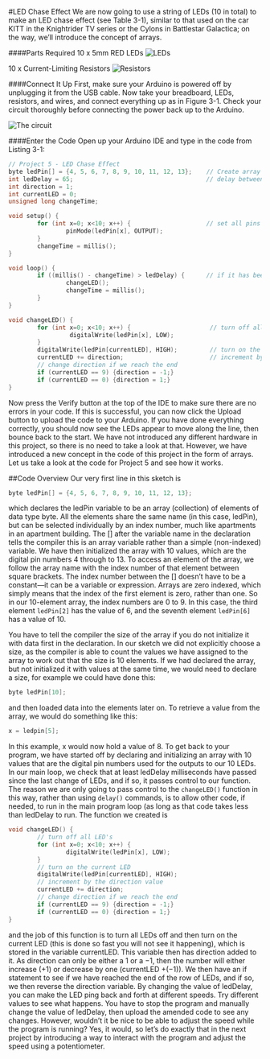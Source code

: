 #LED Chase Effect
We are now going to use a string of LEDs (10 in total) to make an LED chase effect (see Table 3-1), similar to that used on the car KITT in the Knightrider TV series or the Cylons in Battlestar Galactica; on the way, we’ll introduce the concept of arrays.

####Parts Required
10 x 5mm RED LEDs ![LEDs](https://cloud.githubusercontent.com/assets/3673943/3584985/ebd67d26-0c20-11e4-8372-295e58ab7e80.jpg)

10 x Current-Limiting Resistors ![Resistors](https://cloud.githubusercontent.com/assets/3673943/3584986/ebd6ee14-0c20-11e4-9095-93822c64d14a.jpg)

####Connect It Up
First, make sure your Arduino is powered off by unplugging it from the USB cable. Now take your breadboard, LEDs, resistors, and wires, and connect everything up as in Figure 3-1. Check your circuit thoroughly before connecting the power back up to the Arduino.

![The circuit](https://cloud.githubusercontent.com/assets/3673943/3584987/ebd7e95e-0c20-11e4-9b8a-93605ef90f9d.jpg)


####Enter the Code
Open up your Arduino IDE and type in the code from Listing 3-1:

```c
// Project 5 - LED Chase Effect
byte ledPin[] = {4, 5, 6, 7, 8, 9, 10, 11, 12, 13};    // Create array for LED pins
int ledDelay = 65;                                     // delay between changes
int direction = 1;
int currentLED = 0;
unsigned long changeTime;

void setup() {
        for (int x=0; x<10; x++) {                     // set all pins to output
                pinMode(ledPin[x], OUTPUT);
        }
        changeTime = millis();
}

void loop() {
        if ((millis() - changeTime) > ledDelay) {      // if it has been ledDelay ms since last change
                changeLED();
                changeTime = millis();
        }
}

void changeLED() {
        for (int x=0; x<10; x++) {                      // turn off all LED's
                 digitalWrite(ledPin[x], LOW);
        }
        digitalWrite(ledPin[currentLED], HIGH);         // turn on the current LED
        currentLED += direction;                        // increment by the direction value
        // change direction if we reach the end
        if (currentLED == 9) {direction = -1;}
        if (currentLED == 0) {direction = 1;}
}
```

Now press the Verify button at the top of the IDE to make sure there are no errors in your code. If this is successful, you can now click the Upload button to upload the code to your Arduino. If you have done everything correctly, you should now see the LEDs appear to move along the line, then bounce back to the start. We have not introduced any different hardware in this project, so there is no need to take a look at that. However, we have introduced a new concept in the code of this project in the form of arrays. Let us take a look at the code for Project 5 and see how it works.

##Code Overview
Our very first line in this sketch is

```c
byte ledPin[] = {4, 5, 6, 7, 8, 9, 10, 11, 12, 13};
```
which declares the ledPin variable to be an array (collection) of elements of data type byte. All the elements share the same name (in this case, ledPin), but can be selected individually by an index number, much like apartments in an apartment building. The [] after the variable name in the declaration tells the compiler this is an array variable rather than a simple (non-indexed) variable. We have then initialized the array with 10 values, which are the digital pin numbers 4 through to 13. To access an element of the array, we follow the array name with the index number of that element between square brackets. The index number between the [] doesn’t have to be a constant—it can be a variable or expression. Arrays are zero indexed, which simply means that the index of the first element is zero, rather than one. So in our 10-element array, the index numbers are 0 to 9. In this case, the third element `ledPin[2]` has the value of 6, and the seventh element `ledPin[6]` has a value of 10.

You have to tell the compiler the size of the array if you do not initialize it with data first in the declaration. In our sketch we did not explicitly choose a size, as the compiler is able to count the values we have assigned to the array to work out that the size is 10 elements. If we had declared the array, but not initialized it with values at the same time, we would need to declare a size, for example we could have done this:

```c
byte ledPin[10];
```

and then loaded data into the elements later on. To retrieve a value from the array, we would do something like this:

```c
x = ledpin[5];
```

In this example, x would now hold a value of 8. To get back to your program, we have started off by declaring and initializing an array with 10 values that are the digital pin numbers used for the outputs to our 10 LEDs.
In our main loop, we check that at least ledDelay milliseconds have passed since the last change of LEDs, and if so, it passes control to our function. The reason we are only going to pass control to the `changeLED()` function in this way, rather than using `delay()` commands, is to allow other code, if needed, to run in the main program loop (as long as that code takes less than ledDelay to run.
The function we created is

```c
void changeLED() {
        // turn off all LED's
        for (int x=0; x<10; x++) {
                digitalWrite(ledPin[x], LOW);
        }
        // turn on the current LED
        digitalWrite(ledPin[currentLED], HIGH);
        // increment by the direction value
        currentLED += direction;
        // change direction if we reach the end
        if (currentLED == 9) {direction = -1;}
        if (currentLED == 0) {direction = 1;}
}
```
and the job of this function is to turn all LEDs off and then turn on the current LED (this is done so fast you will not see it happening), which is stored in the variable currentLED.
This variable then has direction added to it. As direction can only be either a 1 or a −1, then the number will either increase (+1) or decrease by one (currentLED +(−1)).
We then have an if statement to see if we have reached the end of the row of LEDs, and if so, we then reverse the direction variable.
By changing the value of ledDelay, you can make the LED ping back and forth at different speeds. Try different values to see what happens. You have to stop the program and manually change the value of ledDelay, then upload the amended code to see any changes.
However, wouldn’t it be nice to be able to adjust the speed while the program is running? Yes, it would, so let’s do exactly that in the next project by introducing a way to interact with the program and adjust the speed using a potentiometer.
